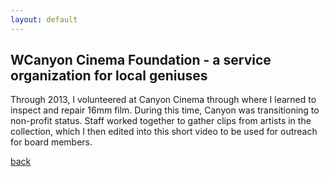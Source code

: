 ```yaml
---
layout: default
---
```


## WCanyon Cinema Foundation - a service organization for local geniuses

Through 2013, I volunteered at Canyon Cinema through where I learned to inspect and repair 16mm film. During this time, Canyon was transitioning to non-profit status. Staff worked together to gather clips from artists in the collection, which I then edited into this short video to be used for outreach for board members.



[back](./)

